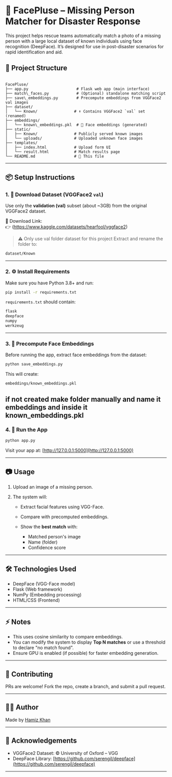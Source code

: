 
# 🧠 FacePluse – Missing Person Matcher for Disaster Response

This project helps rescue teams automatically match a photo of a missing person with a large local dataset of known individuals using face recognition (DeepFace). It’s designed for use in post-disaster scenarios for rapid identification and aid.


## 📂 Project Structure

```

FacePluse/
├── app.py                     # Flask web app (main interface)
├── match\_faces.py            # (Optional) standalone matching script
├── save\_embeddings.py        # Precompute embeddings from VGGFace2 val images
├── dataset/
│   └── Known/                # ⬇️ Contains VGGFace2 `val` set (renamed)
├── embeddings/
│   └── known\_embeddings.pkl  # 🧠 Face embeddings (generated)
├── static/
│   ├── Known/                # Publicly served known images
│   └── uploads/              # Uploaded unknown face images
├── templates/
│   ├── index.html            # Upload form UI
│   └── result.html           # Match results page
└── README.md                 # 📘 This file

````

---

## 📦 Setup Instructions

### 1. 🔽 Download Dataset (VGGFace2 `val`)
Use only the **validation (val)** subset (about ~3GB) from the original VGGFace2 dataset.

📁 Download Link:  
👉 (https://www.kaggle.com/datasets/hearfool/vggface2)
> ⚠️ Only use val folder dataset for this project Extract and rename the folder to:  
```bash
dataset/Known
````

---

### 2. ⚙️ Install Requirements

Make sure you have Python 3.8+ and run:

```bash
pip install -r requirements.txt
```

`requirements.txt` should contain:

```txt
flask
deepface
numpy
werkzeug
```

---

### 3. 🧠 Precompute Face Embeddings

Before running the app, extract face embeddings from the dataset:

```bash
python save_embeddings.py
```

This will create:

```
embeddings/known_embeddings.pkl
```
if not created make folder manually and name it embeddings and inside it known_embeddings.pkl
---

### 4. 🚀 Run the App

```bash
python app.py
```

Visit your app at: [http://127.0.0.1:5000](http://127.0.0.1:5000)

---

## 📷 Usage

1. Upload an image of a missing person.
2. The system will:

   * Extract facial features using VGG-Face.
   * Compare with precomputed embeddings.
   * Show the **best match** with:

     * Matched person's image
     * Name (folder)
     * Confidence score

---

## 🛠 Technologies Used

* DeepFace (VGG-Face model)
* Flask (Web framework)
* NumPy (Embedding processing)
* HTML/CSS (Frontend)

---

## ⚡ Notes

* This uses cosine similarity to compare embeddings.
* You can modify the system to display **Top N matches** or use a threshold to declare "no match found".
* Ensure GPU is enabled (if possible) for faster embedding generation.

---

## 🤝 Contributing

PRs are welcome! Fork the repo, create a branch, and submit a pull request.

---

## 🧑‍💻 Author

Made by [Hamiz Khan](https://github.com/Hamizkhan08)

---

## 🧠 Acknowledgements

* VGGFace2 Dataset: © University of Oxford – VGG
* DeepFace Library: [https://github.com/serengil/deepface](https://github.com/serengil/deepface)

---

```


